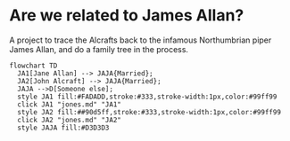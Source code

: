 # Are we related to James Allan?

A project to trace the Alcrafts back to the infamous Northumbrian piper James Allan, and do a family tree in the process.


``` mermaid
flowchart TD  
  JA1[Jane Allan] --> JAJA{Married};
  JA2[John Alcraft] --> JAJA{Married};
  JAJA -->D[Someone else];  
  style JA1 fill:#FADADD,stroke:#333,stroke-width:1px,color:#99ff99
  click JA1 "jones.md" "JA1"
  style JA2 fill:##90d5ff,stroke:#333,stroke-width:1px,color:#99ff99
  click JA2 "jones.md" "JA2"
  style JAJA fill:#D3D3D3

```
